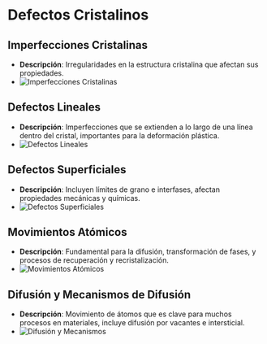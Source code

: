 # Defectos Cristalinos

## Imperfecciones Cristalinas
- **Descripción**: Irregularidades en la estructura cristalina que afectan sus propiedades.
- ![Imperfecciones Cristalinas](/path/to/imperfecciones_image.png)

## Defectos Lineales
- **Descripción**: Imperfecciones que se extienden a lo largo de una línea dentro del cristal, importantes para la deformación plástica.
- ![Defectos Lineales](/path/to/defectos_lineales_image.png)

## Defectos Superficiales
- **Descripción**: Incluyen límites de grano e interfases, afectan propiedades mecánicas y químicas.
- ![Defectos Superficiales](/path/to/defectos_superficiales_image.png)

## Movimientos Atómicos
- **Descripción**: Fundamental para la difusión, transformación de fases, y procesos de recuperación y recristalización.
- ![Movimientos Atómicos](/path/to/movimientos_atomicos_image.png)

## Difusión y Mecanismos de Difusión
- **Descripción**: Movimiento de átomos que es clave para muchos procesos en materiales, incluye difusión por vacantes e intersticial.
- ![Difusión y Mecanismos](/path/to/difusion_mecanismos_image.png)
